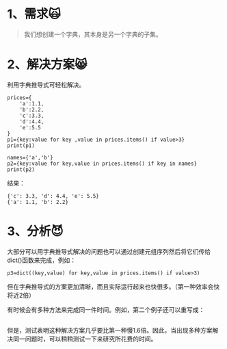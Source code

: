 # 1、需求🙀

> 我们想创建一个字典，其本身是另一个字典的子集。

# 2、解决方案😸

利用字典推导式可轻松解决。

```
prices={
    'a':1.1,
    'b':2.2,
    'c':3.3,
    'd':4.4,
    'e':5.5
}
p1={key:value for key ,value in prices.items() if value>3}
print(p1)

names={'a','b'}
p2={key:value for key,value in prices.items() if key in names}
print(p2)
```

结果：

```
{'c': 3.3, 'd': 4.4, 'e': 5.5}
{'a': 1.1, 'b': 2.2}
```

# 3、分析😈

大部分可以用字典推导式解决的问题也可以通过创建元组序列然后将它们传给dict\(\)函数来完成，例如：

```
p3=dict((key,value) for key,value in prices.items() if value>3)
```

但在字典推导式的方案更加清晰，而且实际运行起来也快很多。（第一种效率会快将近2倍）

有时候会有多种方法来完成同一件时间。例如，第二个例子还可以重写成：

```

```

但是，测试表明这种解决方案几乎要比第一种慢1.6倍。因此，当出现多种方案解决同一问题时，可以稍稍测试一下来研究所花费的时间。

